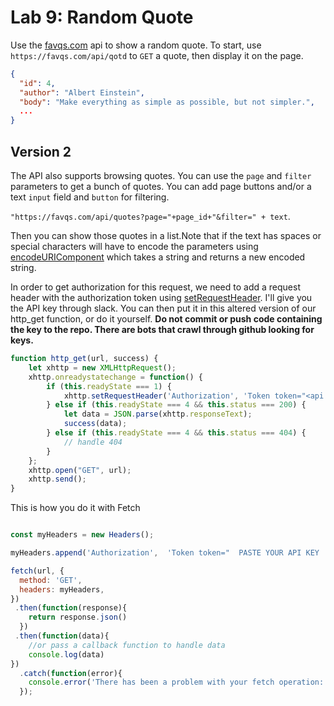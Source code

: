 
# Lab 9: Random Quote


Use the [favqs.com](https://favqs.com/api/) api to show a random quote. To start, use `https://favqs.com/api/qotd` to `GET` a quote, then display it on the page.

```json
{
  "id": 4,
  "author": "Albert Einstein",
  "body": "Make everything as simple as possible, but not simpler.",
  ...
}
```


## Version 2

The API also supports browsing quotes. You can use the `page` and `filter` parameters to get a bunch of quotes. You can add page buttons and/or a text `input` field and `button` for filtering. 

`"https://favqs.com/api/quotes?page="+page_id+"&filter=" + text`.

Then you can show those quotes in a list.Note that if the text has spaces or special characters will have to encode the parameters using [encodeURIComponent](https://developer.mozilla.org/en-US/docs/Web/JavaScript/Reference/Global_Objects/encodeURIComponent) which takes a string and returns a new encoded string.

In order to get authorization for this request, we need to add a request header with the authorization token using [setRequestHeader](https://developer.mozilla.org/en-US/docs/Web/API/XMLHttpRequest/setRequestHeader). I'll give you the API key through slack. You can then put it in this altered version of our http_get function, or do it yourself. **Do not commit or push code containing the key to the repo. There are bots that crawl through github looking for keys.**

```javascript
function http_get(url, success) {
    let xhttp = new XMLHttpRequest();
    xhttp.onreadystatechange = function() {
        if (this.readyState === 1) {
            xhttp.setRequestHeader('Authorization', 'Token token="<api kep here>"')
        } else if (this.readyState === 4 && this.status === 200) {
            let data = JSON.parse(xhttp.responseText);
            success(data);
        } else if (this.readyState === 4 && this.status === 404) {
            // handle 404
        }
    };
    xhttp.open("GET", url);
    xhttp.send();
}
```

This is how you do it with Fetch

```Javascript

const myHeaders = new Headers();

myHeaders.append('Authorization',  'Token token="  PASTE YOUR API KEY  "');

fetch(url, {
  method: 'GET',
  headers: myHeaders,
})
 .then(function(response){
    return response.json()
  })
 .then(function(data){
    //or pass a callback function to handle data
    console.log(data)  
})
  .catch(function(error){
    console.error('There has been a problem with your fetch operation:', error);
  });

```